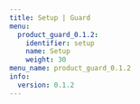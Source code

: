 ```yaml
---
title: Setup | Guard
menu:
  product_guard_0.1.2:
    identifier: setup
    name: Setup
    weight: 30
menu_name: product_guard_0.1.2
info:
  version: 0.1.2
---
```


